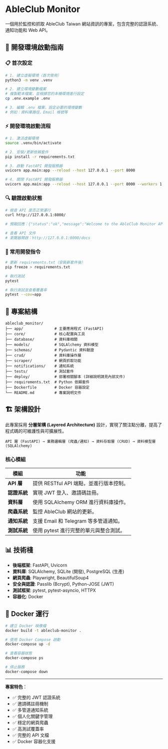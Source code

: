 # AbleClub Monitor

一個用於監控和抓取 AbleClub Taiwan 網站資訊的專案，包含完整的認證系統、通知功能和 Web API。

## 🚀 開發環境啟動指南

### 📋 首次設定

```bash
# 1. 建立虛擬環境（首次使用）
python3 -m venv .venv

# 2. 建立環境變數檔案
# 複製範本檔案，並根據您的本機環境進行設定
cp .env.example .env

# 3. 編輯 .env 檔案，設定必要的環境變數
# 例如：資料庫路徑、Email 帳號等
```

### ⚡ 開發環境啟動流程

```bash
# 1. 激活虛擬環境
source .venv/bin/activate

# 2. 安裝/更新依賴套件
pip install -r requirements.txt

# 3. 啟動 FastAPI 開發服務器
uvicorn app.main:app --reload --host 127.0.0.1 --port 8000

# 4. 關閉 FastAPI 開發服務器
uvicorn app.main:app --reload --host 127.0.0.1 --port 8000 --workers 1 --no-reload

```



### 🔍 驗證啟動狀態

```bash
# 檢查 API 是否正常運行
curl http://127.0.0.1:8000/

# 預期回應：{"status":"ok","message":"Welcome to the AbleClub Monitor API!"}

# 查看 API 文件
# 瀏覽器開啟：http://127.0.0.1:8000/docs
```

### 🔧 常用開發指令

```bash
# 更新 requirements.txt（安裝新套件後）
pip freeze > requirements.txt

# 執行測試
pytest

# 執行測試並查看覆蓋率
pytest --cov=app
```

## 📁 專案結構

```
ableclub_monitor/
├── app/              # 主要應用程式 (FastAPI)
├── core/             # 核心配置與工具
├── database/         # 資料庫相關
├── models/           # SQLAlchemy 資料模型
├── schemas/          # Pydantic 資料驗證
├── crud/             # 資料庫操作層
├── scraper/          # 網頁抓取功能
├── notifications/    # 通知系統
├── tests/            # 測試套件
├── deploy/           # 部署相關腳本 (詳細說明請見內部文件)
├── requirements.txt  # Python 依賴套件
├── Dockerfile        # Docker 容器設定
└── README.md         # 專案說明文件
```

## 🏗️ 架構設計

此專案採用 **分層架構 (Layered Architecture)** 設計，實現了關注點分離，提高了程式碼的可維護性與可擴展性。

```
API 層 (FastAPI) → 業務邏輯層 (爬蟲/通知) → 資料存取層 (CRUD) → 資料模型層 (SQLAlchemy)
```

### 核心模組

| 模組 | 功能 |
|------|------|
| **API 層** | 提供 RESTful API 端點，並進行版本控制。 |
| **認證系統** | 實現 JWT 登入、邀請碼註冊。 |
| **資料層** | 使用 SQLAlchemy ORM 進行資料庫操作。 |
| **爬蟲系統** | 監控 AbleClub 網站的更新。 |
| **通知系統** | 支援 Email 和 Telegram 等多管道通知。 |
| **測試系統** | 使用 pytest 進行完整的單元與整合測試。 |

## 📊 技術棧

- **後端框架**: FastAPI, Uvicorn
- **資料庫**: SQLAlchemy, SQLite (開發), PostgreSQL (生產)
- **網頁爬蟲**: Playwright, BeautifulSoup4
- **安全與認證**: Passlib (Bcrypt), Python-JOSE (JWT)
- **測試框架**: pytest, pytest-asyncio, HTTPX
- **容器化**: Docker

## 🐳 Docker 運行

```bash
# 建立 Docker 映像檔
docker build -t ableclub-monitor .

# 使用 Docker Compose 啟動
docker-compose up -d

# 查看容器狀態
docker-compose ps

# 停止服務
docker-compose down
```

---

**專案特色**：
- ✅ 完整的 JWT 認證系統
- ✅ 邀請碼註冊機制
- ✅ 多管道通知系統
- ✅ 個人化關鍵字管理
- ✅ 穩定的網頁爬蟲
- ✅ 高測試覆蓋率
- ✅ 完整的 API 文檔
- ✅ Docker 容器化支援
